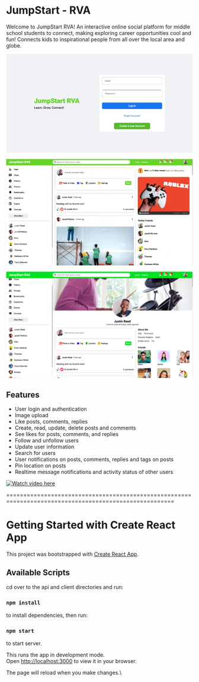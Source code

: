 # JumpStart - RVA
Welcome to JumpStart RVA! An interactive online social platform for middle school students to connect, making exploring career opportunities cool and fun! Connects kids to inspirational people from all over the local area and globe.






![](Readme/login.gif)






![](Readme/ui-walkthrough.gif)







![](Readme/Image-3.png)



## Features

- User login and authentication
- Image upload
- Like posts, comments, replies
- Create, read, update, delete posts and comments
- See likes for posts, comments, and replies
- Follow and unfollow users
- Update user information
- Search for users
- User notifications on posts, comments, replies and tags on posts
- Pin location on posts 
- Realtime message notifications and activity status of other users





[![Watch video here](http://img.youtube.com/vi/_jha3vN174s/0.jpg)](http://www.youtube.com/watch?v=_jha3vN174s)














=======================================================================================================





# Getting Started with Create React App

This project was bootstrapped with [Create React App](https://github.com/facebook/create-react-app).

## Available Scripts

cd over to the api and client directories and run:

### `npm install`

to install dependencies, then run:

### `npm start`

to start server.

This runs the app in development mode.\
Open [http://localhost:3000](http://localhost:3000) to view it in your browser.

The page will reload when you make changes.\



